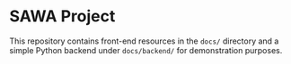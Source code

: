 # SAWA Project

This repository contains front-end resources in the `docs/` directory and a simple Python backend under `docs/backend/` for demonstration purposes.
